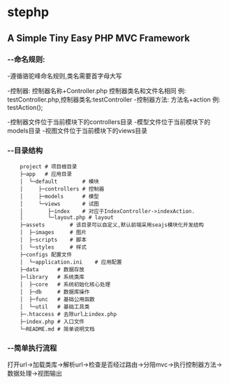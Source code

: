 stephp
======
A Simple Tiny Easy PHP MVC Framework
------------------------------------

### --命名规则:

-遵循骆驼峰命名规则,类名需要首字母大写

-控制器: 控制器名称+Controller.php 控制器类名和文件名相同 例: testController.php,控制器类名:testController
-控制器方法: 方法名+action 例: testAction();

-控制器文件位于当前模块下的controllers目录
-模型文件位于当前模块下的models目录
-视图文件位于当前模块下的views目录

### --目录结构
        project # 项目根目录
        ├─app   # 应用目录
        │  └─default        # 模块
        │     ├─controllers # 控制器
        │     ├─models      # 模型
        │     └─views       # 试图
        │        ├─index    # 对应于IndexController->indexAction.
        │        └─layout.php # layout
        ├─assets        # 该目录可以自定义,默认前端采用seajs模块化开发结构
        │  ├─images     # 图片
        │  ├─scripts    # 脚本
        │  └─styles     # 样式
        ├─configs 配置文件
        │  └─application.ini    # 应用配置
        ├─data      # 数据存放
        ├─library   # 系统类库
        │  ├─core   # 系统初始化核心处理
        │  ├─db     # 数据库操作
        │  ├─func   # 基础公用函数
        │  └─util   # 基础工具类
        ├─.htaccess # 去除url上index.php
        ├─index.php # 入口文件
        └─README.md # 简单说明文档

### --简单执行流程
打开url->加载类库->解析url->检查是否经过路由->分陪mvc->执行控制器方法->数据处理->视图输出


